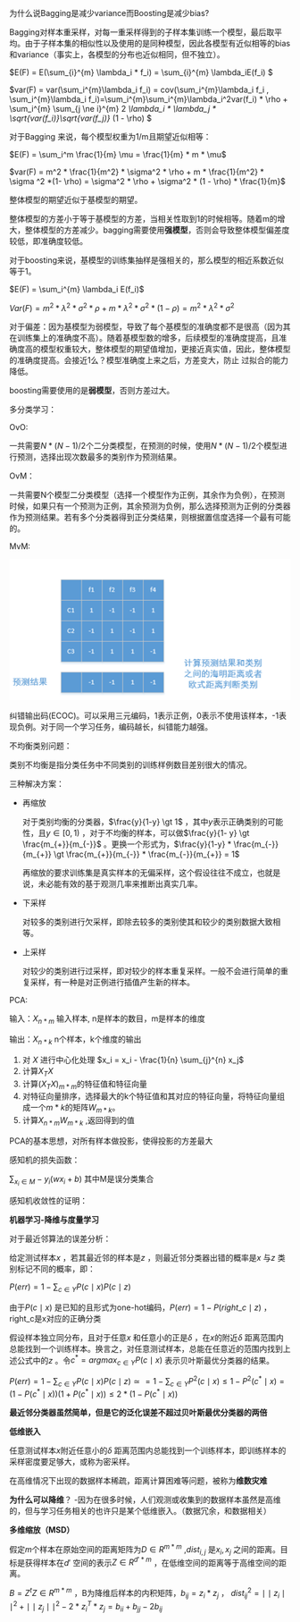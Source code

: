 为什么说Bagging是减少variance而Boosting是减少bias?

Bagging对样本重采样，对每一重采样得到的子样本集训练一个模型，最后取平均。由于子样本集的相似性以及使用的是同种模型，因此各模型有近似相等的bias和variance（事实上，各模型的分布也近似相同，但不独立）。

$E(F) = E(\sum_{i}^{m} \lambda_i * f_i) = \sum_{i}^{m} \lambda_iE(f_i) $

$var(F) = var(\sum_i^{m}\lambda_i f_i) = cov(\sum_i^{m}\lambda_i f_i , \sum_i^{m}\lambda_i f_i)=\sum_i^{m}\sum_i^{m}\lambda_i^2var(f_i) * \rho + \sum_i^{m} \sum_{j \ne i}^{m} 2 *\lambda_i * \lambda_j * \sqrt{var(f_i)}\sqrt{var(f_j)}* (1 - \rho) $

对于Bagging 来说，每个模型权重为1/m且期望近似相等：

$E(F) = \sum_i^m \frac{1}{m} \mu = \frac{1}{m} * m * \mu$

$var(F) = m^2 * \frac{1}{m^2} * \sigma^2 * \rho + m * \frac{1}{m^2} * \sigma ^2 *(1- \rho) = \sigma^2 * \rho + \sigma^2 * (1 - \rho) * \frac{1}{m}$

整体模型的期望近似于基模型的期望。

整体模型的方差小于等于基模型的方差，当相关性取到1的时候相等。随着m的增大，整体模型的方差减少。bagging需要使用**强模型**，否则会导致整体模型偏差度较低，即准确度较低。



对于boosting来说，基模型的训练集抽样是强相关的，那么模型的相近系数近似等于1。

$E(F) = \sum_i^{m} \lambda_i E(f_i)$

$Var(F) = m^2 * \lambda^2 * \sigma^2 * \rho + m * \lambda^2 * \sigma^2 * (1 - \rho) = m^2 * \lambda^2 * \sigma^2$

对于偏差：因为基模型为弱模型，导致了每个基模型的准确度都不是很高（因为其在训练集上的准确度不高）。随着基模型数的增多，后续模型的准确度提高，且准确度高的模型权重较大，整体模型的期望值增加，更接近真实值，因此，整体模型的准确度提高。会接近1么？模型准确度上来之后，方差变大，防止 过拟合的能力降低。

boosting需要使用的是**弱模型**，否则方差过大。



 多分类学习：

OvO:

一共需要$N*(N-1) /2$个二分类模型，在预测的时候，使用$N*(N-1) / 2$个模型进行预测，选择出现次数最多的类别作为预测结果。

OvM：

一共需要N个模型二分类模型（选择一个模型作为正例，其余作为负例），在预测时候，如果只有一个预测为正例，其余预测为负例，那么选择预测为正例的分类器作为预测结果。若有多个分类器得到正分类结果，则根据置信度选择一个最有可能的。

MvM:

![ecoc](.\image\ecoc.png)

纠错输出码(ECOC)。可以采用三元编码，1表示正例，0表示不使用该样本，-1表现负例。对于同一个学习任务，编码越长，纠错能力越强。



不均衡类别问题：

类别不均衡是指分类任务中不同类别的训练样例数目差别很大的情况。

三种解决方案：

- 再缩放

  对于类别均衡的分类器，$\frac{y}{1-y} \gt 1$ ，其中$y$表示正确类别的可能性，且$y \in [0,1)$ ，对于不均衡的样本，可以做$\frac{y}{1- y} \gt \frac{m_{+}}{m_{-}}$ 。更换一个形式为，$\frac{y}{1-y} * \frac{m_{-}}{m_{+}} \gt \frac{m_{+}}{m_{-}} * \frac{m_{-}}{m_{+}} = 1$ 

  再缩放的要求训练集是真实样本的无偏采样，这个假设往往不成立，也就是说，未必能有效的基于观测几率来推断出真实几率。

- 下采样

  对较多的类别进行欠采样，即除去较多的类别使其和较少的类别数据大致相等。

- 上采样

  对较少的类别进行过采样，即对较少的样本重复采样。一般不会进行简单的重复采样，有一种是对正例进行插值产生新的样本。



PCA:

输入：$X_{n*m}$ 输入样本, n是样本的数目，m是样本的维度

输出：$X_{n*k}$ n个样本，k个维度的输出

1. 对 $X$ 进行中心化处理 $x_i = x_i - \frac{1}{n} \sum_{j}^{n} x_j$
2. 计算$X_TX$
3. 计算$(X_TX)_{m*m}$的特征值和特征向量
4. 对特征向量排序，选择最大的k个特征值和其对应的特征向量，将特征向量组成一个$m*k$的矩阵$W_{m*k}$。
5. 计算$X_{n*m} W_{m*k}$ ,返回得到的值



PCA的基本思想，对所有样本做投影，使得投影的方差最大



感知机的损失函数：

$\sum_{x_i\in M} -y_i(wx_i+b)$ 其中M是误分类集合



感知机收敛性的证明：



**机器学习-降维与度量学习**

对于最近邻算法的误差分析：

给定测试样本$x$ ，若其最近邻的样本是$z$ ，则最近邻分类器出错的概率是$x$ 与$z$ 类别标记不同的概率，即：

$P(err) = 1 - \sum_{c \in Y} P(c \mid x) P(c \mid z)$

由于$P(c \mid x)$ 是已知的且形式为one-hot编码，$P(err) = 1 - P(right\_c \mid z)$ ，right_c是x对应的正确分类

假设样本独立同分布，且对于任意$x$ 和任意小的正是$\delta$ ，在$x$的附近$\delta$ 距离范围内总能找到一个训练样本。换言之，对任意测试样本，总能在任意近的范围内找到上述公式中的$z$ 。令$c^* = argmax_{c \in Y} P(c \mid x)$ 表示贝叶斯最优分类器的结果。

$P(err) = 1 - \sum_{c \in Y} P(c\mid x)P(c \mid z) \simeq = 1 - \sum_{c \in Y}P^2(c \mid x) \le 1 - P^2(c^* \mid x) = (1 - P(c^* \mid x))(1 + P(c^* \mid x)) \le 2 * (1 - P(c^* \mid x))$

**最近邻分类器虽然简单，但是它的泛化误差不超过贝叶斯最优分类器的两倍** 



**低维嵌入**

任意测试样本$x$附近任意小的$\delta$ 距离范围内总能找到一个训练样本，即训练样本的采样密度要足够大，或称为密采样。

在高维情况下出现的数据样本稀疏，距离计算困难等问题，被称为**维数灾难**

**为什么可以降维**？ -因为在很多时候，人们观测或收集到的数据样本虽然是高维的，但与学习任务相关的也许只是某个低维嵌入。（数据冗余，和数据相关）

**多维缩放（MSD）**

假定$m$个样本在原始空间的距离矩阵为$D \in R^{m*m}$ ,$dist_{i,j}$ 是$x_i, x_j$ 之间的距离。目标是获得样本在$d'$ 空间的表示$Z \in R^{d'*m}$ ，在低维空间的距离等于高维空间的距离。

$B = Z^tZ \in R^{m*m}$ ，B为降维后样本的内积矩阵，$b_{ij} = z_i * z_j$ ， $dist_{ij}^{2} = \mid\mid z_i \mid\mid^2 + \mid\mid z_j \mid\mid^2 - 2*z_i^T*z_j = b_{ii} + b_{jj} - 2b_{ij}$
